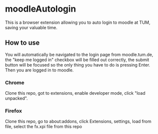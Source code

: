 # moodleAutologin
This is a browser extension allowing you to auto login to moodle at TUM, saving your valuable time.

## How to use

You will automatically be navigated to the login page from moodle.tum.de, the "keep me logged in" checkbox will be filled out correctly, the submit button will be focused so the only thing you have to do is pressing Enter. Then you are logged in to moodle.
### Chrome
Clone this repo, got to extensions, enable developer mode, click "load unpacked".
### Firefox
Clone this repo, go to about:addons, click Extensions, settings, load from file, select the fx.xpi file from this repo
